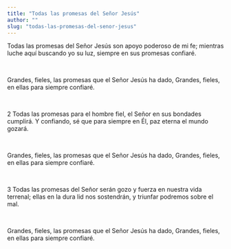 ```yaml
---
title: "Todas las promesas del Señor Jesús"
author: ""
slug: "todas-las-promesas-del-senor-jesus"
---
```


Todas las promesas del Señor Jesús
son apoyo poderoso de mi fe;
mientras luche aquí buscando yo su luz,
siempre en sus promesas confiaré.

<br/>

Grandes, fieles,
las promesas que el Señor Jesús ha dado,
Grandes, fieles,
en ellas para siempre confiaré.

<br/>

2 Todas las promesas para el hombre fiel,
el Señor en sus bondades cumplirá.
Y confiando, sé que para siempre en Él,
paz eterna el mundo gozará.

<br/>

Grandes, fieles,
las promesas que el Señor Jesús ha dado,
Grandes, fieles,
en ellas para siempre confiaré.

<br/>

3 Todas las promesas del Señor serán
gozo y fuerza en nuestra vida terrenal;
ellas en la dura lid nos sostendrán,
y triunfar podremos sobre el mal.

<br/>

Grandes, fieles,
las promesas que el Señor Jesús ha dado,
Grandes, fieles,
en ellas para siempre confiaré.
